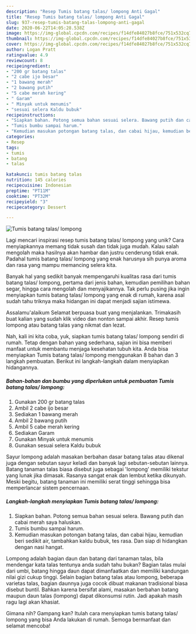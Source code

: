 ```yaml
---
description: "Resep Tumis batang talas/ lompong Anti Gagal"
title: "Resep Tumis batang talas/ lompong Anti Gagal"
slug: 937-resep-tumis-batang-talas-lompong-anti-gagal
date: 2020-06-22T14:05:28.538Z
image: https://img-global.cpcdn.com/recipes/f14dfe84027b8fce/751x532cq70/tumis-batang-talas-lompong-foto-resep-utama.jpg
thumbnail: https://img-global.cpcdn.com/recipes/f14dfe84027b8fce/751x532cq70/tumis-batang-talas-lompong-foto-resep-utama.jpg
cover: https://img-global.cpcdn.com/recipes/f14dfe84027b8fce/751x532cq70/tumis-batang-talas-lompong-foto-resep-utama.jpg
author: Logan Pratt
ratingvalue: 4.9
reviewcount: 8
recipeingredient:
- "200 gr batang talas"
- "2 cabe ijo besar"
- "1 bawang merah"
- "2 bawang putih"
- "5 cabe merah kering"
- " Garam"
- " Minyak untuk menumis"
- "sesuai selera Kaldu bubuk"
recipeinstructions:
- "Siapkan bahan. Potong semua bahan sesuai selera. Bawang putih dan cabai merah saya haluskan."
- "Tumis bumbu sampai harum."
- "Kemudian masukan potongan batang talas, dan cabai hijau, kemudian beri sedikit air, tambahkan kaldu bubuk, tes rasa. Dan siap di hidangkan dengan nasi hangat."
categories:
- Resep
tags:
- tumis
- batang
- talas

katakunci: tumis batang talas 
nutrition: 145 calories
recipecuisine: Indonesian
preptime: "PT11M"
cooktime: "PT32M"
recipeyield: "3"
recipecategory: Dessert

---
```



![Tumis batang talas/ lompong](https://img-global.cpcdn.com/recipes/f14dfe84027b8fce/751x532cq70/tumis-batang-talas-lompong-foto-resep-utama.jpg)

Lagi mencari inspirasi resep tumis batang talas/ lompong yang unik? Cara menyiapkannya memang tidak susah dan tidak juga mudah. Kalau salah mengolah maka hasilnya akan hambar dan justru cenderung tidak enak. Padahal tumis batang talas/ lompong yang enak harusnya sih punya aroma dan rasa yang mampu memancing selera kita.

Banyak hal yang sedikit banyak mempengaruhi kualitas rasa dari tumis batang talas/ lompong, pertama dari jenis bahan, kemudian pemilihan bahan segar, hingga cara mengolah dan menyajikannya. Tak perlu pusing jika ingin menyiapkan tumis batang talas/ lompong yang enak di rumah, karena asal sudah tahu triknya maka hidangan ini dapat menjadi sajian istimewa.

Assalamu&#39;alaikum Selamat berpuasa buat yang menjalankan. Trimakasih buat kalian yang sudah klik video dan nonton sampai akhir. Resep tumis lompong atau batang talas yang nikmat dan lezat.


Nah, kali ini kita coba, yuk, siapkan tumis batang talas/ lompong sendiri di rumah. Tetap dengan bahan yang sederhana, sajian ini bisa memberi manfaat untuk membantu menjaga kesehatan tubuh kita. Anda bisa menyiapkan Tumis batang talas/ lompong menggunakan 8 bahan dan 3 langkah pembuatan. Berikut ini langkah-langkah dalam menyiapkan hidangannya.

<!--inarticleads1-->

##### Bahan-bahan dan bumbu yang diperlukan untuk pembuatan Tumis batang talas/ lompong:

1. Gunakan 200 gr batang talas
1. Ambil 2 cabe ijo besar
1. Sediakan 1 bawang merah
1. Ambil 2 bawang putih
1. Ambil 5 cabe merah kering
1. Sediakan  Garam
1. Gunakan  Minyak untuk menumis
1. Gunakan sesuai selera Kaldu bubuk


Sayur lompong adalah masakan berbahan dasar batang talas atau dikenal juga dengan sebutan sayur keladi dan banyak lagi sebutan-sebutan lainnya. Batang tanaman talas biasa disebut juga sebagai &#39;lompong&#39; memiliki tekstur yang lunak jika dimasak. Rasanya sangat enak dan lembut ketika dikunyah. Meski begitu, batang tanaman ini memiliki serat tinggi sehingga bisa memperlancar sistem pencernaan. 

<!--inarticleads2-->

##### Langkah-langkah menyiapkan Tumis batang talas/ lompong:

1. Siapkan bahan. Potong semua bahan sesuai selera. Bawang putih dan cabai merah saya haluskan.
1. Tumis bumbu sampai harum.
1. Kemudian masukan potongan batang talas, dan cabai hijau, kemudian beri sedikit air, tambahkan kaldu bubuk, tes rasa. Dan siap di hidangkan dengan nasi hangat.


Lompong adalah bagian daun dan batang dari tanaman talas, bila mendengar kata talas tentunya anda sudah tahu bukan? Bagian talas mulai dari umbi, batang hingga daun dapat dimanfaatkan dan memiliki kandungan nilai gizi cukup tinggi. Selain bagian batang talas atau lompong, beberapa varietas talas, bagian daunnya juga cocok dibuat makanan tradisional biasa disebut buntil. Bahkan karena bersifat alami, masakan berbahan batang maupun daun talas (lompong) dapat dikonsumsi rutin. Jadi apakah masih ragu lagi akan khasiat. 

Gimana nih? Gampang kan? Itulah cara menyiapkan tumis batang talas/ lompong yang bisa Anda lakukan di rumah. Semoga bermanfaat dan selamat mencoba!

